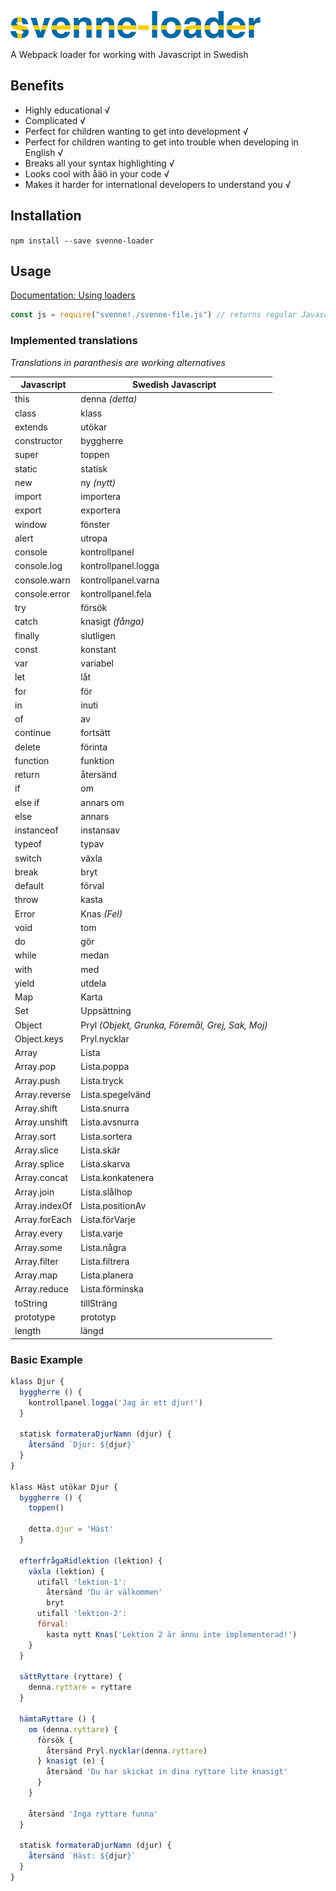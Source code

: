 ![](./svenne-loader-logo.png)

A Webpack loader for working with Javascript in Swedish

## Benefits

- Highly educational √
- Complicated √
- Perfect for children wanting to get into development √
- Perfect for children wanting to get into trouble when developing in English √
- Breaks all your syntax highlighting √
- Looks cool with åäö in your code √
- Makes it harder for international developers to understand you √

## Installation

`npm install --save svenne-loader`

## Usage

[Documentation: Using loaders](http://webpack.github.io/docs/using-loaders.html)

``` javascript
const js = require("svenne!./svenne-file.js") // returns regular Javascript from your svenne js
```

### Implemented translations

_Translations in paranthesis are working alternatives_

Javascript | Swedish Javascript
------------ | -------------
this | denna _(detta)_
class | klass
extends | utökar
constructor | byggherre
super | toppen
static | statisk
new | ny _(nytt)_
import | importera
export | exportera
window | fönster
alert | utropa
console | kontrollpanel
console.log | kontrollpanel.logga
console.warn | kontrollpanel.varna
console.error | kontrollpanel.fela
try | försök
catch | knasigt _(fånga)_
finally | slutligen
const | konstant
var | variabel
let | låt
for | för
in | inuti
of | av
continue | fortsätt
delete | förinta
function | funktion
return | återsänd
if | om
else if | annars om
else | annars
instanceof | instansav
typeof | typav
switch | växla
break | bryt
default | förval
throw | kasta
Error | Knas _(Fel)_
void | tom
do | gör
while | medan
with | med
yield | utdela
Map | Karta
Set | Uppsättning
Object | Pryl _(Objekt, Grunka, Föremål, Grej, Sak, Moj)_
Object.keys | Pryl.nycklar
Array | Lista
Array.pop | Lista.poppa
Array.push | Lista.tryck
Array.reverse | Lista.spegelvänd
Array.shift | Lista.snurra
Array.unshift | Lista.avsnurra
Array.sort | Lista.sortera
Array.slice | Lista.skär
Array.splice | Lista.skarva
Array.concat | Lista.konkatenera
Array.join | Lista.slåIhop
Array.indexOf | Lista.positionAv
Array.forEach | Lista.förVarje
Array.every | Lista.varje
Array.some | Lista.några
Array.filter | Lista.filtrera
Array.map | Lista.planera
Array.reduce | Lista.förminska
toString | tillSträng
prototype | prototyp
length | längd

### Basic Example

```javascript
klass Djur {
  byggherre () {
    kontrollpanel.logga('Jag är ett djur!')
  }

  statisk formateraDjurNamn (djur) {
    återsänd `Djur: ${djur}`
  }
}

klass Häst utökar Djur {
  byggherre () {
    toppen()

    detta.djur = 'Häst'
  }

  efterfrågaRidlektion (lektion) {
    växla (lektion) {
      utifall 'lektion-1':
        återsänd 'Du är välkommen'
        bryt
      utifall 'lektion-2':
      förval:
        kasta nytt Knas('Lektion 2 är ännu inte implementerad!')
    }
  }

  sättRyttare (ryttare) {
    denna.ryttare = ryttare
  }

  hämtaRyttare () {
    om (denna.ryttare) {
      försök {
        återsänd Pryl.nycklar(denna.ryttare)
      } knasigt (e) {
        återsänd 'Du har skickat in dina ryttare lite knasigt'
      }
    }

    återsänd 'Inga ryttare funna'
  }

  statisk formateraDjurNamn (djur) {
    återsänd `Häst: ${djur}`
  }
}
```
